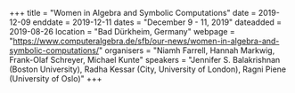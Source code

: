 +++
title = "Women in Algebra and Symbolic Computations"
date = 2019-12-09
enddate = 2019-12-11
dates = "December 9 - 11, 2019"
dateadded = 2019-08-26
location = "Bad Dürkheim, Germany"
webpage = "https://www.computeralgebra.de/sfb/our-news/women-in-algebra-and-symbolic-computations/"
organisers = "Niamh Farrell, Hannah Markwig, Frank-Olaf Schreyer, Michael Kunte"
speakers = "Jennifer S. Balakrishnan (Boston University), Radha Kessar (City, University of London), Ragni Piene (University of Oslo)"
+++
